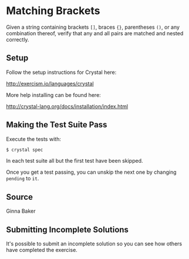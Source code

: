 # Matching Brackets

Given a string containing brackets `[]`, braces `{}`, parentheses `()`,
or any combination thereof, verify that any and all pairs are matched
and nested correctly.

## Setup

Follow the setup instructions for Crystal here:

http://exercism.io/languages/crystal

More help installing can be found here:

http://crystal-lang.org/docs/installation/index.html

## Making the Test Suite Pass

Execute the tests with:

```bash
$ crystal spec
```

In each test suite all but the first test have been skipped.

Once you get a test passing, you can unskip the next one by changing `pending` to `it`.

## Source

Ginna Baker

## Submitting Incomplete Solutions

It's possible to submit an incomplete solution so you can see how others have completed the exercise.
